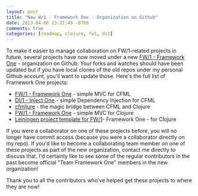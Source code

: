 ```yaml
---
layout: post
title: "New W/1 - Framework One - Organization on Github"
date: 2013-04-06 13:21:49 -0700
comments: true
categories: [roadmap, clojure, fw1, di1]
---
```

To make it easier to manage collaboration on FW/1-related projects in future, several projects have now moved under a new [FW/1 - Framework One](https://github.com/framework-one) - organization on Github. Your forks and watches should have been updated but if you have local clones of the old repos under my personal Github account, you'll want to update those. Here's the full list of Framework One projects:

* [FW/1 - Framework One](https://github.com/framework-one/fw1) - simple MVC for CFML
* [DI/1 - Inject One](https://github.com/framework-one/di1) - simple Dependency Injection for CFML
* [cfmljure](https://github.com/framework-one/cfmljure) - the magic bridge between CFML and Clojure
* [FW/1 - Framework One](https://github.com/framework-one/fw1-clj) - simple MVC for Clojure
* [Leiningen project template for FW/1](https://github.com/framework-one/fw1-template)- Framework One - for Clojure

If you were a collaborator on one of these projects before, you will no longer have commit access (because you were a collaborator directly on my repo). If you'd like to become a collaborating team member on one of these projects as part of the new organization, contact me directly to discuss that. I'd certainly like to see some of the regular contributors in the past become official "Team Framework One" members in the new organization!

Thank you to all the contributors who've helped get these projects to where they are now!

 
